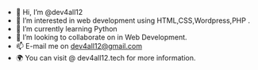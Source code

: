 - 👋 Hi, I’m @dev4all12
- 👀 I’m interested in web development using HTML,CSS,Wordpress,PHP .   
- 🌱 I’m currently learning Python
- 💞️ I’m looking to collaborate on in Web Development.
- 📫 E-mail me on dev4all12@gmail.com
- 🌍 You can visit @ dev4all12.tech for more information.

<!---
dev4all12/dev4all12 is a ✨ special ✨ repository because its `README.md` (this file) appears on your GitHub profile.
You can click the Preview link to take a look at your changes.
--->
